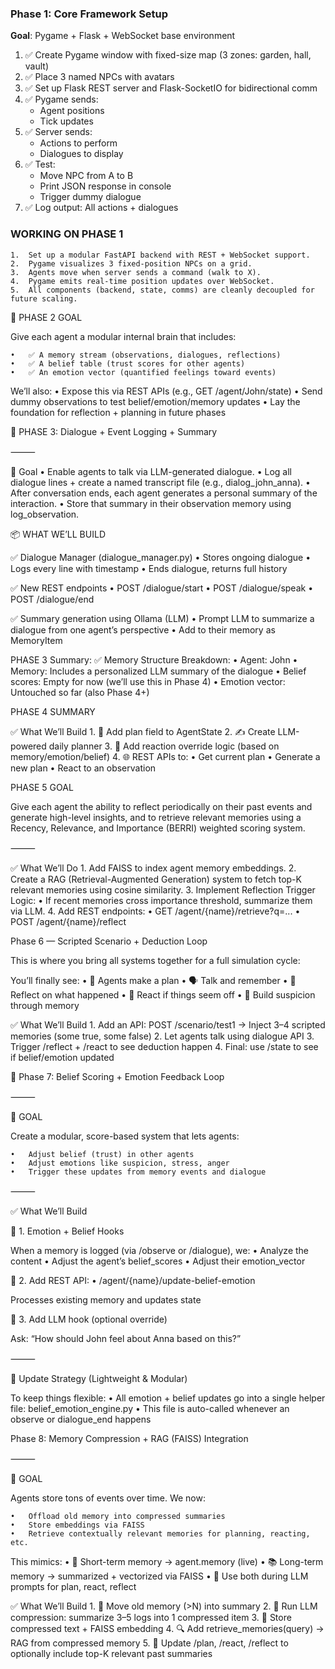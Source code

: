 ### **Phase 1: Core Framework Setup**

**Goal**: Pygame + Flask + WebSocket base environment

1. ✅ Create Pygame window with fixed-size map (3 zones: garden, hall, vault)
2. ✅ Place 3 named NPCs with avatars
3. ✅ Set up Flask REST server and Flask-SocketIO for bidirectional comm
4. ✅ Pygame sends:
    - Agent positions
    - Tick updates
5. ✅ Server sends:
    - Actions to perform
    - Dialogues to display
6. ✅ Test:
    - Move NPC from A to B
    - Print JSON response in console
    - Trigger dummy dialogue
7. ✅ Log output: All actions + dialogues


### WORKING ON PHASE 1
	1.	Set up a modular FastAPI backend with REST + WebSocket support.
	2.	Pygame visualizes 3 fixed-position NPCs on a grid.
	3.	Agents move when server sends a command (walk to X).
	4.	Pygame emits real-time position updates over WebSocket.
	5.	All components (backend, state, comms) are cleanly decoupled for future scaling.


🎯 PHASE 2 GOAL

Give each agent a modular internal brain that includes:

	•	✅ A memory stream (observations, dialogues, reflections)
	•	✅ A belief table (trust scores for other agents)
	•	✅ An emotion vector (quantified feelings toward events)

We’ll also:
	•	Expose this via REST APIs (e.g., GET /agent/John/state)
	•	Send dummy observations to test belief/emotion/memory updates
	•	Lay the foundation for reflection + planning in future phases



🧠 PHASE 3: Dialogue + Event Logging + Summary

⸻

🎯 Goal
	•	Enable agents to talk via LLM-generated dialogue.
	•	Log all dialogue lines + create a named transcript file (e.g., dialog_john_anna).
	•	After conversation ends, each agent generates a personal summary of the interaction.
	•	Store that summary in their observation memory using log_observation.

📦 WHAT WE’LL BUILD

✅ Dialogue Manager (dialogue_manager.py)
	•	Stores ongoing dialogue
	•	Logs every line with timestamp
	•	Ends dialogue, returns full history

✅ New REST endpoints
	•	POST /dialogue/start
	•	POST /dialogue/speak
	•	POST /dialogue/end

✅ Summary generation using Ollama (LLM)
	•	Prompt LLM to summarize a dialogue from one agent’s perspective
	•	Add to their memory as MemoryItem

PHASE 3 Summary:
✅ Memory Structure Breakdown:
	•	Agent: John
	•	Memory: Includes a personalized LLM summary of the dialogue
	•	Belief scores: Empty for now (we’ll use this in Phase 4)
	•	Emotion vector: Untouched so far (also Phase 4+)


PHASE 4 SUMMARY

✅ What We’ll Build
	1.	🔧 Add plan field to AgentState
	2.	✍️ Create LLM-powered daily planner
	3.	🔄 Add reaction override logic (based on memory/emotion/belief)
	4.	🌐 REST APIs to:
	•	Get current plan
	•	Generate a new plan
	•	React to an observation


PHASE 5 GOAL

Give each agent the ability to reflect periodically on their past events and generate high-level insights, and to retrieve relevant memories using a Recency, Relevance, and Importance (BERRI) weighted scoring system.

⸻

✅ What We’ll Do
	1.	Add FAISS to index agent memory embeddings.
	2.	Create a RAG (Retrieval-Augmented Generation) system to fetch top-K relevant memories using cosine similarity.
	3.	Implement Reflection Trigger Logic:
	•	If recent memories cross importance threshold, summarize them via LLM.
	4.	Add REST endpoints:
	•	GET /agent/{name}/retrieve?q=...
	•	POST /agent/{name}/reflect



Phase 6 — Scripted Scenario + Deduction Loop

This is where you bring all systems together for a full simulation cycle:

You’ll finally see:
	•	🧠 Agents make a plan
	•	🗣️ Talk and remember
	•	🤨 Reflect on what happened
	•	🤯 React if things seem off
	•	🧾 Build suspicion through memory

✅ What We’ll Build
	1.	Add an API: POST /scenario/test1
→ Inject 3–4 scripted memories (some true, some false)
	2.	Let agents talk using dialogue API
	3.	Trigger /reflect + /react to see deduction happen
	4.	Final: use /state to see if belief/emotion updated

🧠 Phase 7: Belief Scoring + Emotion Feedback Loop

⸻

🎯 GOAL

Create a modular, score-based system that lets agents:

	•	Adjust belief (trust) in other agents
	•	Adjust emotions like suspicion, stress, anger
	•	Trigger these updates from memory events and dialogue

⸻

✅ What We’ll Build

🔸 1. Emotion + Belief Hooks

When a memory is logged (via /observe or /dialogue), we:
	•	Analyze the content
	•	Adjust the agent’s belief_scores
	•	Adjust their emotion_vector

🔸 2. Add REST API:
	•	/agent/{name}/update-belief-emotion

Processes existing memory and updates state

🔸 3. Add LLM hook (optional override)

Ask: “How should John feel about Anna based on this?”

⸻

🧱 Update Strategy (Lightweight & Modular)

To keep things flexible:
	•	All emotion + belief updates go into a single helper file:
belief_emotion_engine.py
	•	This file is auto-called whenever an observe or dialogue_end happens


 Phase 8: Memory Compression + RAG (FAISS) Integration

⸻

🎯 GOAL

Agents store tons of events over time. We now:

	•	Offload old memory into compressed summaries
	•	Store embeddings via FAISS
	•	Retrieve contextually relevant memories for planning, reacting, etc.

This mimics:
	•	💾 Short-term memory → agent.memory (live)
	•	📚 Long-term memory → summarized + vectorized via FAISS
	•	🧠 Use both during LLM prompts for plan, react, reflect


✅ What We’ll Build
	1.	🔁 Move old memory (>N) into summary
	2.	🧠 Run LLM compression: summarize 3–5 logs into 1 compressed item
	3.	💾 Store compressed text + FAISS embedding
	4.	🔍 Add retrieve_memories(query) → RAG from compressed memory
	5.	🔌 Update /plan, /react, /reflect to optionally include top-K relevant past summaries